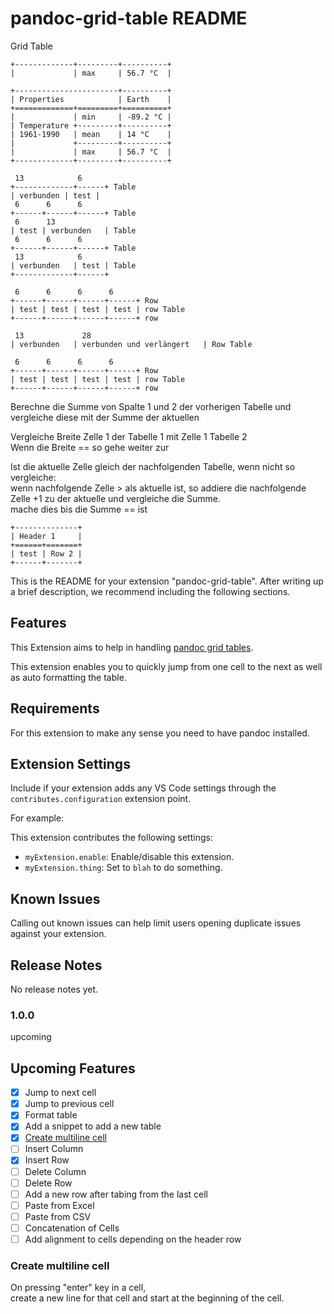 # pandoc-grid-table README

Grid Table

```plain
+-------------+---------+----------+
|             | max     | 56.7 °C  |

+-----------------------+----------+
| Properties            | Earth    |
+=============+=========+==========+
|             | min     | -89.2 °C |
| Temperature +---------+----------+
| 1961-1990   | mean    | 14 °C    |
|             +---------+----------+
|             | max     | 56.7 °C  |
+-------------+---------+----------+

 13            6
+-------------+------+ Table
| verbunden | test |
 6      6      6
+------+------+------+ Table
 6      13
| test | verbunden   | Table
 6      6      6
+------+------+------+ Table
 13            6
| verbunden   | test | Table
+-------------+------+

 6      6      6      6
+------+------+------+------+ Row
| test | test | test | test | row Table
+------+------+------+------+ row

 13             28
| verbunden   | verbunden und verlängert   | Row Table

 6      6      6      6
+------+------+------+------+ Row
| test | test | test | test | row Table
+------+------+------+------+ row
```

Berechne die Summe von Spalte 1 und 2 der vorherigen Tabelle und vergleiche diese mit der Summe der aktuellen

Vergleiche Breite Zelle 1 der Tabelle 1 mit Zelle 1 Tabelle 2  
Wenn die Breite == so gehe weiter zur

Ist die aktuelle Zelle gleich der nachfolgenden Tabelle, wenn nicht so vergleiche:  
    wenn nachfolgende Zelle > als aktuelle ist, so addiere die nachfolgende Zelle +1 zu der aktuelle und vergleiche die Summe.  
      mache dies bis die Summe == ist  

```plain
+--------------+
| Header 1     |
+======+=======+
| test | Row 2 |
+------+-------+
```

This is the README for your extension "pandoc-grid-table". After writing up a brief description, we recommend including the following sections.

## Features

This Extension aims to help in handling [pandoc grid tables](https://pandoc.org/MANUAL.html#extension-grid_tables).

This extension enables you to quickly jump from one cell to the next as well as auto formatting the table.

## Requirements

For this extension to make any sense you need to have pandoc installed.

## Extension Settings

Include if your extension adds any VS Code settings through the `contributes.configuration` extension point.

For example:

This extension contributes the following settings:

* `myExtension.enable`: Enable/disable this extension.
* `myExtension.thing`: Set to `blah` to do something.

## Known Issues

Calling out known issues can help limit users opening duplicate issues against your extension.

## Release Notes

No release notes yet.

### 1.0.0

upcoming

## Upcoming Features

* [x] Jump to next cell
* [x] Jump to previous cell
* [x] Format table
* [x] Add a snippet to add a new table
* [x] [Create multiline cell](#create-multiline-cell)
* [ ] Insert Column
* [x] Insert Row
* [ ] Delete Column
* [ ] Delete Row
* [ ] Add a new row after tabing from the last cell
* [ ] Paste from Excel
* [ ] Paste from CSV
* [ ] Concatenation of Cells
* [ ] Add alignment to cells depending on the header row

### Create multiline cell

On pressing "enter" key in a cell,  
create a new line for that cell and start at the beginning of the cell.
